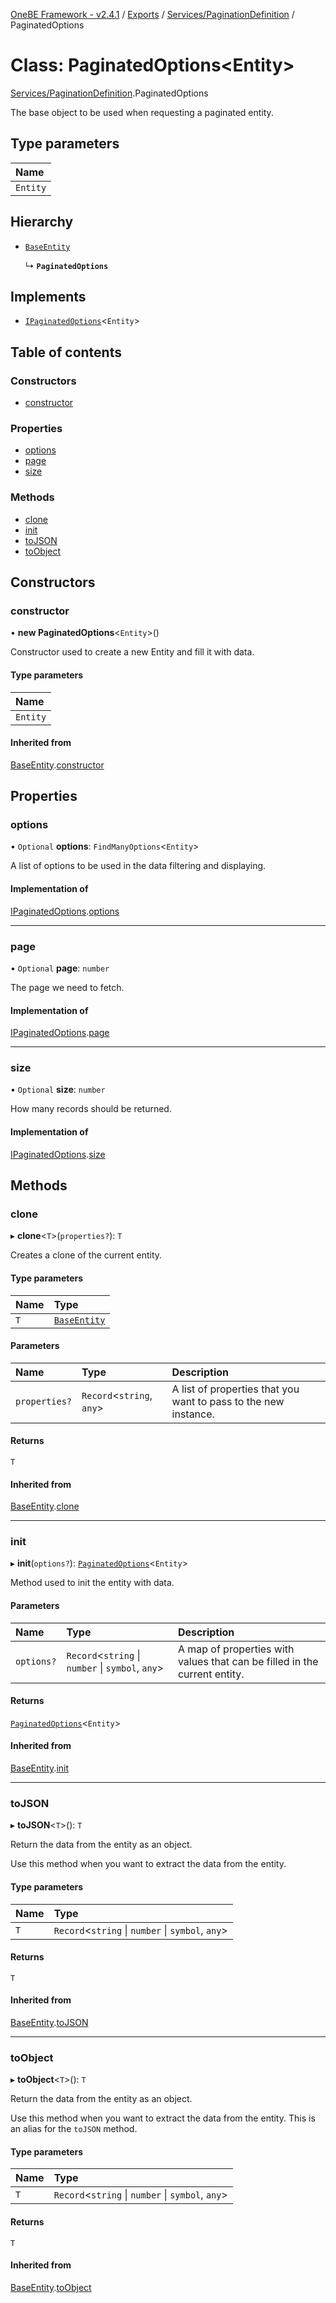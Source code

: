 [OneBE Framework - v2.4.1](../README.md) / [Exports](../modules.md) / [Services/PaginationDefinition](../modules/Services_PaginationDefinition.md) / PaginatedOptions

# Class: PaginatedOptions<Entity\>

[Services/PaginationDefinition](../modules/Services_PaginationDefinition.md).PaginatedOptions

The base object to be used when requesting a paginated entity.

## Type parameters

| Name |
| :------ |
| `Entity` |

## Hierarchy

- [`BaseEntity`](Documentation_BaseEntity.BaseEntity.md)

  ↳ **`PaginatedOptions`**

## Implements

- [`IPaginatedOptions`](../interfaces/Services_PaginationDefinition.IPaginatedOptions.md)<`Entity`\>

## Table of contents

### Constructors

- [constructor](Services_PaginationDefinition.PaginatedOptions.md#constructor)

### Properties

- [options](Services_PaginationDefinition.PaginatedOptions.md#options)
- [page](Services_PaginationDefinition.PaginatedOptions.md#page)
- [size](Services_PaginationDefinition.PaginatedOptions.md#size)

### Methods

- [clone](Services_PaginationDefinition.PaginatedOptions.md#clone)
- [init](Services_PaginationDefinition.PaginatedOptions.md#init)
- [toJSON](Services_PaginationDefinition.PaginatedOptions.md#tojson)
- [toObject](Services_PaginationDefinition.PaginatedOptions.md#toobject)

## Constructors

### constructor

• **new PaginatedOptions**<`Entity`\>()

Constructor used to create a new Entity and fill it with data.

#### Type parameters

| Name |
| :------ |
| `Entity` |

#### Inherited from

[BaseEntity](Documentation_BaseEntity.BaseEntity.md).[constructor](Documentation_BaseEntity.BaseEntity.md#constructor)

## Properties

### options

• `Optional` **options**: `FindManyOptions`<`Entity`\>

A list of options to be used in the data filtering and displaying.

#### Implementation of

[IPaginatedOptions](../interfaces/Services_PaginationDefinition.IPaginatedOptions.md).[options](../interfaces/Services_PaginationDefinition.IPaginatedOptions.md#options)

___

### page

• `Optional` **page**: `number`

The page we need to fetch.

#### Implementation of

[IPaginatedOptions](../interfaces/Services_PaginationDefinition.IPaginatedOptions.md).[page](../interfaces/Services_PaginationDefinition.IPaginatedOptions.md#page)

___

### size

• `Optional` **size**: `number`

How many records should be returned.

#### Implementation of

[IPaginatedOptions](../interfaces/Services_PaginationDefinition.IPaginatedOptions.md).[size](../interfaces/Services_PaginationDefinition.IPaginatedOptions.md#size)

## Methods

### clone

▸ **clone**<`T`\>(`properties?`): `T`

Creates a clone of the current entity.

#### Type parameters

| Name | Type |
| :------ | :------ |
| `T` | [`BaseEntity`](Documentation_BaseEntity.BaseEntity.md) |

#### Parameters

| Name | Type | Description |
| :------ | :------ | :------ |
| `properties?` | `Record`<`string`, `any`\> | A list of properties that you want to pass to the new instance. |

#### Returns

`T`

#### Inherited from

[BaseEntity](Documentation_BaseEntity.BaseEntity.md).[clone](Documentation_BaseEntity.BaseEntity.md#clone)

___

### init

▸ **init**(`options?`): [`PaginatedOptions`](Services_PaginationDefinition.PaginatedOptions.md)<`Entity`\>

Method used to init the entity with data.

#### Parameters

| Name | Type | Description |
| :------ | :------ | :------ |
| `options?` | `Record`<`string` \| `number` \| `symbol`, `any`\> | A map of properties with values that can be filled in the current entity. |

#### Returns

[`PaginatedOptions`](Services_PaginationDefinition.PaginatedOptions.md)<`Entity`\>

#### Inherited from

[BaseEntity](Documentation_BaseEntity.BaseEntity.md).[init](Documentation_BaseEntity.BaseEntity.md#init)

___

### toJSON

▸ **toJSON**<`T`\>(): `T`

Return the data from the entity as an object.

Use this method when you want to extract the data from the entity.

#### Type parameters

| Name | Type |
| :------ | :------ |
| `T` | `Record`<`string` \| `number` \| `symbol`, `any`\> |

#### Returns

`T`

#### Inherited from

[BaseEntity](Documentation_BaseEntity.BaseEntity.md).[toJSON](Documentation_BaseEntity.BaseEntity.md#tojson)

___

### toObject

▸ **toObject**<`T`\>(): `T`

Return the data from the entity as an object.

Use this method when you want to extract the data from the entity.
This is an alias for the `toJSON` method.

#### Type parameters

| Name | Type |
| :------ | :------ |
| `T` | `Record`<`string` \| `number` \| `symbol`, `any`\> |

#### Returns

`T`

#### Inherited from

[BaseEntity](Documentation_BaseEntity.BaseEntity.md).[toObject](Documentation_BaseEntity.BaseEntity.md#toobject)
